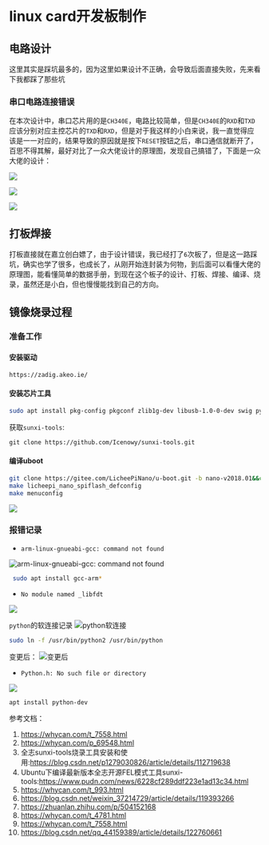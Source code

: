 # linux card开发板制作

## 电路设计

这里其实是踩坑最多的，因为这里如果设计不正确，会导致后面直接失败，先来看下我都踩了那些坑

### 串口电路连接错误

在本次设计中，串口芯片用的是`CH340E`，电路比较简单，但是`CH340E`的`RXD`和`TXD`应该分别对应主控芯片的`TXD`和`RXD`，但是对于我这样的小白来说，我一直觉得应该是一一对应的，结果导致的原因就是按下`RESET`按钮之后，串口通信就断开了，百思不得其解，最好对比了一众大佬设计的原理图，发现自己搞错了，下面是一众大佬的设计：

![](https://syske-pic-bed.oss-cn-hangzhou.aliyuncs.com/imgs/20230421111412.png)

![](https://syske-pic-bed.oss-cn-hangzhou.aliyuncs.com/imgs/20230421111519.png)

![](https://syske-pic-bed.oss-cn-hangzhou.aliyuncs.com/imgs/20230421112335.png)


## 打板焊接

打板直接就在嘉立创白嫖了，由于设计错误，我已经打了`6`次板了，但是这一路踩坑，确实也学了很多，也成长了，从刚开始连封装为何物，到后面可以看懂大佬的原理图，能看懂简单的数据手册，到现在这个板子的设计、打板、焊接、编译、烧录，虽然还是小白，但也慢慢能找到自己的方向。


## 镜像烧录过程

### 准备工作

#### 安装驱动

```
https://zadig.akeo.ie/
```

#### 安装芯片工具

```sh
sudo apt install pkg-config pkgconf zlib1g-dev libusb-1.0-0-dev swig python-dev
```

获取`sunxi-tools`:

```
git clone https://github.com/Icenowy/sunxi-tools.git
```


#### 编译uboot

```sh
git clone https://gitee.com/LicheePiNano/u-boot.git -b nano-v2018.01&&cd u-boot
make licheepi_nano_spiflash_defconfig
make menuconfig
```


![](https://syske-pic-bed.oss-cn-hangzhou.aliyuncs.com/imgs/20221226210230.png)



### 报错记录

- `arm-linux-gnueabi-gcc: command not found`

![arm-linux-gnueabi-gcc: command not found](https://syske-pic-bed.oss-cn-hangzhou.aliyuncs.com/imgs/20221227215448.png)

```sh
 sudo apt install gcc-arm*
```

- `No module named _libfdt`

![](https://syske-pic-bed.oss-cn-hangzhou.aliyuncs.com/imgs/20221227214530.png)


`python`的软连接记录
![python软连接](https://syske-pic-bed.oss-cn-hangzhou.aliyuncs.com/imgs/20221227214750.png)

```sh
sudo ln -f /usr/bin/python2 /usr/bin/python
```

变更后：
![变更后](https://syske-pic-bed.oss-cn-hangzhou.aliyuncs.com/imgs/20221227214905.png)

- `Python.h: No such file or directory`

![](https://syske-pic-bed.oss-cn-hangzhou.aliyuncs.com/imgs/20221227214411.png)

```
apt install python-dev
```





参考文档：

1. <https://whycan.com/t_7558.html> 
2. <https://whycan.com/p_69548.html>
3. 全志sunxi-tools烧录工具安装和使用:<https://blog.csdn.net/p1279030826/article/details/112719638>
4. Ubuntu下编译最新版本全志开源FEL模式工具sunxi-tools:<https://www.pudn.com/news/6228cf289ddf223e1ad13c34.html>
5. <https://whycan.com/t_993.html>
6. <https://blog.csdn.net/weixin_37214729/article/details/119393266>
7. <https://zhuanlan.zhihu.com/p/504152168>
8. <https://whycan.com/t_4781.html>
9. <https://whycan.com/t_7558.html>
10. <https://blog.csdn.net/qq_44159389/article/details/122760661>
